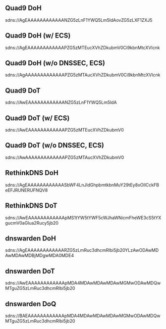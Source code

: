 ## Quad9 DoH
sdns://AgEAAAAAAAAAAAANZG5zLnF1YWQ5Lm5ldAovZG5zLXF1ZXJ5

## Quad9 DoH (w/ ECS)
sdns://AgEAAAAAAAAAAAAPZG5zMTEucXVhZDkubmV0Ci9kbnMtcXVlcnk

## Quad9 DoH (w/o DNSSEC, ECS)
sdns://AgAAAAAAAAAAAAAPZG5zMTAucXVhZDkubmV0Ci9kbnMtcXVlcnk

## Quad9 DoT
sdns://AwEAAAAAAAAAAAANZG5zLnF1YWQ5Lm5ldA

## Quad9 DoT (w/ ECS)
sdns://AwEAAAAAAAAAAAAPZG5zMTEucXVhZDkubmV0

## Quad9 DoT (w/o DNSSEC, ECS)
sdns://AwAAAAAAAAAAAAAPZG5zMTAucXVhZDkubmV0

## RethinkDNS DoH
sdns://AgEAAAAAAAAAAAASbWF4LnJldGhpbmtkbnMuY29tEy8xOllCckFBeEFJRUNERUFNQV8

## RethinkDNS DoT
sdns://AwEAAAAAAAAAAAApMS1tYW5tYWF5cWJhaWNicmFheWE3cS5tYXgucmV0aGlua2Rucy5jb20

## dnswarden DoH
sdns://AgEAAAAAAAAAAAARZG5zLmRuc3dhcmRlbi5jb20YLzAwODAwMDAwMDAwMDBjMDgwMDA0MDE4

## dnswarden DoT
sdns://AwEAAAAAAAAAAAApMDA4MDAwMDAwMDAwMGMwODAwMDQwMTguZG5zLmRuc3dhcmRlbi5jb20

## dnswarden DoQ
sdns://BAEAAAAAAAAAAAApMDA4MDAwMDAwMDAwMGMwODAwMDQwMTguZG5zLmRuc3dhcmRlbi5jb20